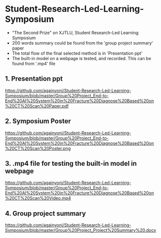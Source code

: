 # Student-Research-Led-Learning-Symposium
- "The Second Prize" on XJTLU, Student Research-Led Learning Symposium
- 200 words summary could be found from the 'group project summary' paper
- The total flow of the final selected method is in 'Presentation ppt'
- The built-in model on a webpage is tested, and recorded. This can be found from '.mp4' file

## 1. Presentation ppt
https://github.com/againyoni/Student-Research-Led-Learning-Symposium/blob/master/Group%20Project_End-to-End%20AI%20System%20in%20Fracture%20Diagnose%20Based%20on%20CT%20Scan%20Paper.pdf

## 2. Symposium Poster
https://github.com/againyoni/Student-Research-Led-Learning-Symposium/blob/master/Group%20Project_End-to-End%20AI%20System%20in%20Fracture%20Diagnose%20Based%20on%20CT%20Scan%20Poster.png

## 3. .mp4 file for testing the built-in model in webpage
https://github.com/againyoni/Student-Research-Led-Learning-Symposium/blob/master/Group%20Project_End-to-End%20AI%20System%20in%20Fracture%20Diagnose%20Based%20on%20CT%20Scan%20Video.mp4

## 4. Group project summary
https://github.com/againyoni/Student-Research-Led-Learning-Symposium/blob/master/Group%20Project_Project%20Summary%20.docx
